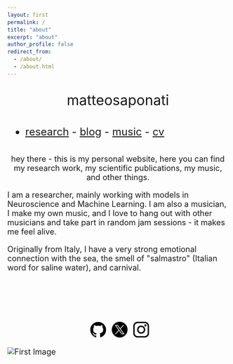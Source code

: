 ```yaml
---
layout: first
permalink: /
title: "about"
excerpt: "about"
author_profile: false
redirect_from: 
  - /about/
  - /about.html
---
```

  <div class="rectangle">
  <font size="6"> <p style="text-align: center;"> matteosaponati </p></font> 
  <p style="margin-bottom:1cm;"></p>
  <font size="5">
 <ul class="link-list">
      <li><a href="https://matteosaponati.github.io/research">research</a> - <a href="https://matteosaponati.github.io/year-archive/">blog</a> - <a href="https://matteosaponati.github.io/music">music</a> - <a href="/files/cv.pdf">cv</a></li>
</ul>
</font>

<p style="margin-bottom:1cm;"></p>

  <font size="4"> <p style="text-align: center">hey there - this is my personal website, here you can find my research work, my scientific publications, my music, and other things. 

  <p style="margin-bottom:0.5cm;"></p>
  
  I am a researcher, mainly working with models in Neuroscience and Machine Learning. I am also a musician, I make my own music, and I love to hang out with other musicians and take part in random jam sessions - it makes me feel alive. 

  <p style="margin-bottom:0.5cm;"></p>
  
  Originally from Italy, I have a very strong emotional connection with the sea, the smell of "salmastro" (Italian word for saline water), and carnival.



<p style="margin-bottom:3cm;"></p>

<p style="text-align: center;">
 <a href="https://github.com/matteosaponati" target="_blank"><span style="display: inline-block; vertical-align: middle; margin-left: 8px;"><img src="/images/general/github_icon.png" alt="Icon" style="width: 2em; height: 2em;"></span></a>
  <a href="https://twitter.com/matteosaponati" target="_blank"><span style="display: inline-block; vertical-align: middle; margin-left: 8px;"><img src="/images/general/x_icon.png" alt="Icon" style="width: 2em; height: 2em;"></span></a>
   <a href="https://www.instagram.com/matteosaponati/" target="_blank"><span style="display: inline-block; vertical-align: middle; margin-left: 8px;"><img src="/images/general/instagram_icon.png" alt="Icon" style="width: 2em; height: 2em;"></span></a>  
</p>

<div class="image-container">
            <img src="/images/about/me_garfagnana.png" alt="First Image">
            <img src="/images/about/me_marseille.png" alt="Second Image" style="transform: scale(0);">
        </div>